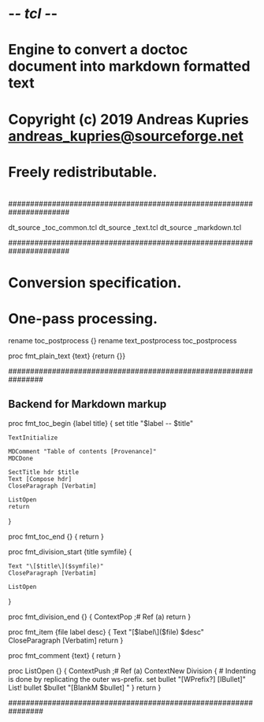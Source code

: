 # -*- tcl -*-
# Engine to convert a doctoc document into markdown formatted text
#
# Copyright (c) 2019 Andreas Kupries <andreas_kupries@sourceforge.net>
# Freely redistributable.
#
######################################################################

dt_source _toc_common.tcl
dt_source _text.tcl
dt_source _markdown.tcl

######################################################################
# Conversion specification.
# One-pass processing.

rename toc_postprocess {}
rename text_postprocess toc_postprocess

proc fmt_plain_text {text} {return {}}

################################################################
## Backend for Markdown markup

proc fmt_toc_begin {label title} {
    set title "$label -- $title"
    
    TextInitialize

    MDComment "Table of contents [Provenance]"
    MDCDone

    SectTitle hdr $title
    Text [Compose hdr]    
    CloseParagraph [Verbatim]

    ListOpen
    return
}

proc fmt_toc_end {} { return }

proc fmt_division_start {title symfile} {

    Text "\[$title\]($symfile)"
    CloseParagraph [Verbatim]

    ListOpen
}

proc fmt_division_end  {} {
    ContextPop ;# Ref (a)
    return
}

proc fmt_item {file label desc} {
    Text "\[$label\]($file) $desc"
    CloseParagraph [Verbatim]
    return
}

proc fmt_comment {text} { return }

proc ListOpen {} {
    ContextPush ;# Ref (a)
    ContextNew Division {
	# Indenting is done by replicating the outer ws-prefix.
	set bullet "[WPrefix?]  [IBullet]"
	List! bullet $bullet "[BlankM $bullet] "
    }
    return
}

################################################################

